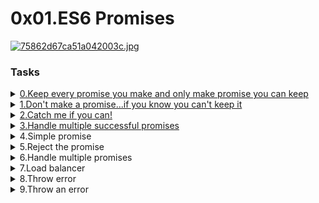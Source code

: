 # 0x01.ES6 Promises

[![75862d67ca51a042003c.jpg](https://i.postimg.cc/SKNMDkTg/75862d67ca51a042003c.jpg)](https://postimg.cc/NKSF0qwX)

### Tasks

<details>
<summary><a href="./0-promise.js">0.Keep every promise you make and only make promise you can keep</a></summary>
<a href='https://postimg.cc/8j5DqKrr' target='_blank'><img src='https://i.postimg.cc/8j5DqKrr/Screenshot-from-2023-07-25-15-08-57.png' border='0' alt='Screenshot-from-2023-07-25-15-08-57'/></a>
</details>


<details>
<summary><a href="./1-promise.js">1.Don't make a promise...if you know you can't keep it</a></summary>
<a href='https://postimg.cc/JyqN0n0d' target='_blank'><img src='https://i.postimg.cc/JyqN0n0d/Screenshot-from-2023-07-25-16-06-00.png' border='0' alt='Screenshot-from-2023-07-25-16-06-00'/></a>
</details>


<details>
<summary><a href="./2-then.js">2.Catch me if you can!</a></summary>
<a href='https://postimg.cc/7fRGBzJk' target='_blank'><img src='https://i.postimg.cc/7fRGBzJk/Screenshot-from-2023-07-25-16-09-33.png' border='0' alt='Screenshot-from-2023-07-25-16-09-33'/></a>
</details>


<details>
<summary><a href="./3-all.js">3.Handle multiple successful promises</a></summary>
<a href='https://postimg.cc/6TqRRPKH' target='_blank'><img src='https://i.postimg.cc/6TqRRPKH/Screenshot-from-2023-07-25-16-45-31.png' border='0' alt='Screenshot-from-2023-07-25-16-45-31'/></a>
</details>


<details>
<summary><a href"./4-user-promise">4.Simple promise</a></summary>
<a href='https://postimg.cc/629WtHgj' target='_blank'><img src='https://i.postimg.cc/629WtHgj/Screenshot-from-2023-07-27-09-17-55.png' border='0' alt='Screenshot-from-2023-07-27-09-17-55'/></a>
</details>


<details>
<summary><a href"./5-photo-reject.js">5.Reject the promise</a></summary>
<a href='https://postimg.cc/SJHFtVhM' target='_blank'><img src='https://i.postimg.cc/SJHFtVhM/Screenshot-from-2023-07-27-09-21-22.png' border='0' alt='Screenshot-from-2023-07-27-09-21-22'/></a>
</details>


<details>
<summary><a href"./6-final-user.js">6.Handle multiple promises</a></summary>
<a href='https://postimg.cc/ph4QRD67' target='_blank'><img src='https://i.postimg.cc/ph4QRD67/Screenshot-from-2023-07-27-10-47-14.png' border='0' alt='Screenshot-from-2023-07-27-10-47-14'/></a>
</details>


<details>
<summary><a href"./7-load_balancer.js">7.Load balancer</a></summary>
<a href='https://postimg.cc/68G14fR9' target='_blank'><img src='https://i.postimg.cc/68G14fR9/Screenshot-from-2023-07-27-10-48-42.png' border='0' alt='Screenshot-from-2023-07-27-10-48-42'/></a>
</details>


<details>
<summary><a href"./8-try.js">8.Throw error</a></summary>
<a href='https://postimg.cc/Cd821gyR' target='_blank'><img src='https://i.postimg.cc/Cd821gyR/Screenshot-from-2023-07-27-10-53-26.png' border='0' alt='Screenshot-from-2023-07-27-10-53-26'/></a>
</details>


<details>
<summary><a href"./9-try.js">9.Throw an error</a></summary>
<a href='https://postimg.cc/Wd4LtH6x' target='_blank'><img src='https://i.postimg.cc/Wd4LtH6x/Screenshot-from-2023-07-27-10-54-21.png' border='0' alt='Screenshot-from-2023-07-27-10-54-21'/></a>
</details>


